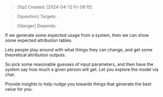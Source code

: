 
>[!tip] Created: [2024-04-12 Fri 09:15]

>[!question] Targets: 

>[!danger] Depends: 

If we generate some expected usage from a system, then we can show some expected attribution tables.

Lets people play around with what things they can change, and get some theoretical attribution outputs.

So pick some reasonable guesses of input parameters, and then have the system say how much a given person will get.  Let you explore the model via chat.

Provide insights to help nudge you towards things that generate the best value for you.